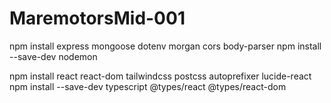 # MaremotorsMid-001

npm install express mongoose dotenv morgan cors body-parser
npm install --save-dev nodemon

npm install react react-dom tailwindcss postcss autoprefixer lucide-react
npm install --save-dev typescript @types/react @types/react-dom
